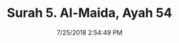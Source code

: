 ---
title       : "Surah 5. Al-Maida, Ayah 54"
date        : 7/25/2018 2:54:49 PM
draft       : false
type        : "quran"
layout      : "compare"
BookCode    : "CMP"
SurahNumber : "5"
AyahNumber  : "54"
TotalAyah   : "120"
---